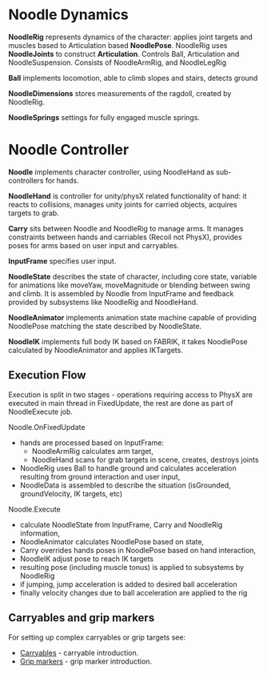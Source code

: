 # Noodle Dynamics

**NoodleRig** represents dynamics of the character: applies joint targets and muscles based to Articulation based **NoodlePose**. NoodleRig uses **NoodleJoints** to construct **Articulation**. Controls Ball, Articulation and NoodleSuspension. Consists of NoodleArmRig, and NoodleLegRig

**Ball** implements locomotion, able to climb slopes and stairs, detects ground

**NoodleDimensions** stores measurements of the ragdoll, created by NoodleRig.

**NoodleSprings** settings for fully engaged muscle springs.

# Noodle Controller

**Noodle** implements character controller, using NoodleHand as sub-controllers for hands.

**NoodleHand** is controller for unity/physX related functionality of hand: it reacts to collisions, manages unity joints for carried objects, acquires targets to grab.

**Carry** sits between Noodle and NoodleRig to manage arms. It manages constraints between hands and carriables (Recoil not PhysX), provides poses for arms based on user input and carryables. 

**InputFrame** specifies user input.

**NoodleState** describes the state of character, including core state, variable for animations like moveYaw, moveMagnitude or blending between swing and climb. It is assembled by Noodle from InputFrame and feedback provided by subsystems like NoodleRig and NoodleHand. 

**NoodleAnimator** implements animation state machine capable of providing NoodlePose matching the state described by NoodleState.

**NoodleIK** implements full body IK based on FABRIK, it takes NoodlePose calculated by NoodleAnimator and applies IKTargets.

## Execution Flow

Execution is split in two stages - operations requiring access to PhysX are executed in main thread in FixedUpdate, the rest are done as part of NoodleExecute job.

Noodle.OnFixedUpdate

* hands are processed based on InputFrame:
  * NoodleArmRig calculates arm target,
  * NoodleHand scans for grab targets in scene, creates, destroys joints
* NoodleRig uses Ball to handle ground and calculates acceleration resulting from ground interaction and user input, 
* NoodleData is assembled to describe the situation (isGrounded, groundVelocity, IK targets, etc)

Noodle.Execute

* calculate NoodleState from InputFrame, Carry and NoodleRig information,
* NoodleAnimator calculates NoodlePose based on state,
* Carry overrides hands poses in NoodlePose based on hand  interaction,
* NoodleIK adjust pose to reach IK targets
* resulting pose (including muscle tonus) is applied to subsystems by NoodleRig
* if jumping, jump acceleration is added to desired ball acceleration
* finally velocity changes due to ball acceleration are applied to the rig 

## Carryables and grip markers

For setting up complex carryables or grip targets see:

* [Carryables](Carryables.md) - carryable introduction.
* [Grip markers](GripMarkers.md) - grip marker introduction.